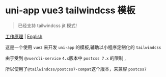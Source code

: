 # uni-app vue3 tailwindcss 模板

> 已经支持 tailwindcss jit 模式!

[工作原理](./PRINCIPLE.md) | [English](./README_en.md)

这是一个使用 `vue3` 来开发 `uni-app` 的模板,辅助以小程序定制化的 `tailwindcss`

由于受到 `@vue/cli-service` `4.x`版本中 `postcss 7.x` 的限制 ,

所以使用了`@tailwindcss/postcss7-compat`这个版本，来兼容 `postcss7`
